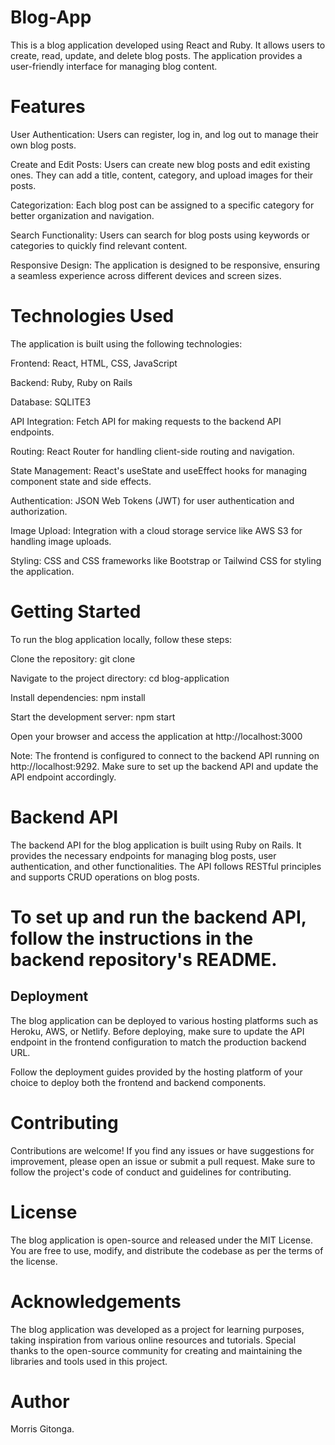 # Blog-App

This is a blog application developed using React and Ruby. It allows users to create, read, update, and delete blog posts. The application provides a user-friendly interface for managing blog content.

# Features

User Authentication: Users can register, log in, and log out to manage their own blog posts.

Create and Edit Posts: Users can create new blog posts and edit existing ones. They can add a title, content, category, and upload images for their posts.

Categorization: Each blog post can be assigned to a specific category for better organization and navigation.

Search Functionality: Users can search for blog posts using keywords or categories to quickly find relevant content.

Responsive Design: The application is designed to be responsive, ensuring a seamless experience across different devices and screen sizes.

# Technologies Used

The application is built using the following technologies:

Frontend: React, HTML, CSS, JavaScript

Backend: Ruby, Ruby on Rails

Database: SQLITE3

API Integration: Fetch API for making requests to the backend API endpoints.

Routing: React Router for handling client-side routing and navigation.

State Management: React's useState and useEffect hooks for managing component state and side effects.

Authentication: JSON Web Tokens (JWT) for user authentication and authorization.

Image Upload: Integration with a cloud storage service like AWS S3 for handling image uploads.

Styling: CSS and CSS frameworks like Bootstrap or Tailwind CSS for styling the application.

# Getting Started

To run the blog application locally, follow these steps:

Clone the repository: git clone <repository-url>

Navigate to the project directory: cd blog-application

Install dependencies: npm install

Start the development server: npm start

Open your browser and access the application at http://localhost:3000

Note: The frontend is configured to connect to the backend API running on http://localhost:9292. Make sure to set up the backend API
and update the API endpoint accordingly.

# Backend API

The backend API for the blog application is built using Ruby on Rails. It provides the necessary endpoints for managing blog posts, user authentication, and other functionalities. The API follows RESTful principles and supports CRUD operations on blog posts.

# To set up and run the backend API, follow the instructions in the backend repository's README.

## Deployment

The blog application can be deployed to various hosting platforms such as Heroku, AWS, or Netlify. Before deploying, make sure to update the API endpoint in the frontend configuration to match the production backend URL.

Follow the deployment guides provided by the hosting platform of your choice to deploy both the frontend and backend components.

# Contributing

Contributions are welcome! If you find any issues or have suggestions for improvement, please open an issue or submit a pull request. Make sure to follow the project's code of conduct and guidelines for contributing.

# License

The blog application is open-source and released under the MIT License. You are free to use, modify, and distribute the codebase as per the terms of the license.

# Acknowledgements

The blog application was developed as a project for learning purposes, taking inspiration from various online resources and tutorials.
Special thanks to the open-source community for creating and maintaining the libraries and tools used in this project.

# Author

Morris Gitonga.
